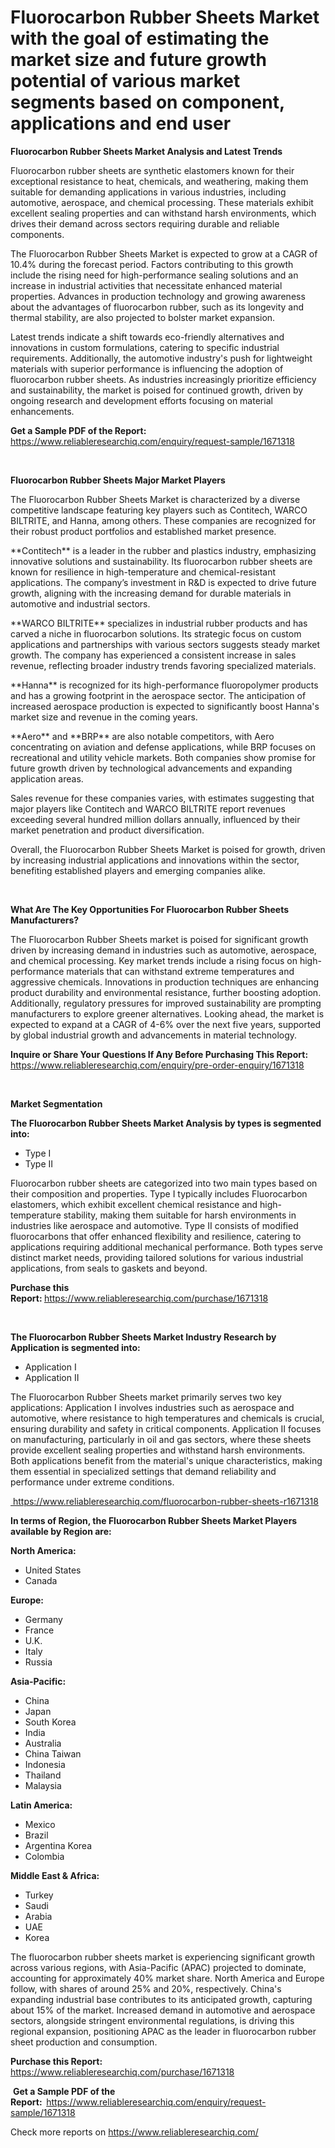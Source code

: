 <p><h1>Fluorocarbon Rubber Sheets Market with the goal of estimating the market size and future growth potential of various market segments based on component, applications and end user</h1></p><p><strong>Fluorocarbon Rubber Sheets Market Analysis and Latest Trends</strong></p>
<p><p>Fluorocarbon rubber sheets are synthetic elastomers known for their exceptional resistance to heat, chemicals, and weathering, making them suitable for demanding applications in various industries, including automotive, aerospace, and chemical processing. These materials exhibit excellent sealing properties and can withstand harsh environments, which drives their demand across sectors requiring durable and reliable components.</p><p>The Fluorocarbon Rubber Sheets Market is expected to grow at a CAGR of 10.4% during the forecast period. Factors contributing to this growth include the rising need for high-performance sealing solutions and an increase in industrial activities that necessitate enhanced material properties. Advances in production technology and growing awareness about the advantages of fluorocarbon rubber, such as its longevity and thermal stability, are also projected to bolster market expansion.</p><p>Latest trends indicate a shift towards eco-friendly alternatives and innovations in custom formulations, catering to specific industrial requirements. Additionally, the automotive industry's push for lightweight materials with superior performance is influencing the adoption of fluorocarbon rubber sheets. As industries increasingly prioritize efficiency and sustainability, the market is poised for continued growth, driven by ongoing research and development efforts focusing on material enhancements.</p></p>
<p><strong>Get a Sample PDF of the Report:&nbsp;</strong> <a href="https://www.reliableresearchiq.com/enquiry/request-sample/1671318?utm_campaign=1170&utm_medium=2&utm_source=Github&utm_content=ia&utm_term=27122024&utm_id=fluorocarbon-rubber-sheets">https://www.reliableresearchiq.com/enquiry/request-sample/1671318</a></p>
<p>&nbsp;</p>
<p><strong>Fluorocarbon Rubber Sheets Major Market Players</strong></p>
<p><p>The Fluorocarbon Rubber Sheets Market is characterized by a diverse competitive landscape featuring key players such as Contitech, WARCO BILTRITE, and Hanna, among others. These companies are recognized for their robust product portfolios and established market presence.</p><p>**Contitech** is a leader in the rubber and plastics industry, emphasizing innovative solutions and sustainability. Its fluorocarbon rubber sheets are known for resilience in high-temperature and chemical-resistant applications. The company’s investment in R&D is expected to drive future growth, aligning with the increasing demand for durable materials in automotive and industrial sectors.</p><p>**WARCO BILTRITE** specializes in industrial rubber products and has carved a niche in fluorocarbon solutions. Its strategic focus on custom applications and partnerships with various sectors suggests steady market growth. The company has experienced a consistent increase in sales revenue, reflecting broader industry trends favoring specialized materials.</p><p>**Hanna** is recognized for its high-performance fluoropolymer products and has a growing footprint in the aerospace sector. The anticipation of increased aerospace production is expected to significantly boost Hanna's market size and revenue in the coming years.</p><p>**Aero** and **BRP** are also notable competitors, with Aero concentrating on aviation and defense applications, while BRP focuses on recreational and utility vehicle markets. Both companies show promise for future growth driven by technological advancements and expanding application areas.</p><p>Sales revenue for these companies varies, with estimates suggesting that major players like Contitech and WARCO BILTRITE report revenues exceeding several hundred million dollars annually, influenced by their market penetration and product diversification.</p><p>Overall, the Fluorocarbon Rubber Sheets Market is poised for growth, driven by increasing industrial applications and innovations within the sector, benefiting established players and emerging companies alike.</p></p>
<p>&nbsp;</p>
<p><strong>What Are The Key Opportunities For Fluorocarbon Rubber Sheets Manufacturers?</strong></p>
<p><p>The Fluorocarbon Rubber Sheets market is poised for significant growth driven by increasing demand in industries such as automotive, aerospace, and chemical processing. Key market trends include a rising focus on high-performance materials that can withstand extreme temperatures and aggressive chemicals. Innovations in production techniques are enhancing product durability and environmental resistance, further boosting adoption. Additionally, regulatory pressures for improved sustainability are prompting manufacturers to explore greener alternatives. Looking ahead, the market is expected to expand at a CAGR of 4-6% over the next five years, supported by global industrial growth and advancements in material technology.</p></p>
<p><strong>Inquire or Share Your Questions If Any Before Purchasing This Report:</strong> <a href="https://www.reliableresearchiq.com/enquiry/pre-order-enquiry/1671318?utm_campaign=1170&utm_medium=2&utm_source=Github&utm_content=ia&utm_term=27122024&utm_id=fluorocarbon-rubber-sheets">https://www.reliableresearchiq.com/enquiry/pre-order-enquiry/1671318</a></p>
<p>&nbsp;</p>
<p><strong>Market Segmentation</strong></p>
<p><strong>The Fluorocarbon Rubber Sheets Market Analysis by types is segmented into:</strong></p>
<p><ul><li>Type I</li><li>Type II</li></ul></p>
<p><p>Fluorocarbon rubber sheets are categorized into two main types based on their composition and properties. Type I typically includes Fluorocarbon elastomers, which exhibit excellent chemical resistance and high-temperature stability, making them suitable for harsh environments in industries like aerospace and automotive. Type II consists of modified fluorocarbons that offer enhanced flexibility and resilience, catering to applications requiring additional mechanical performance. Both types serve distinct market needs, providing tailored solutions for various industrial applications, from seals to gaskets and beyond.</p></p>
<p><strong>Purchase this Report:&nbsp;</strong><a href="https://www.reliableresearchiq.com/purchase/1671318?utm_campaign=1170&utm_medium=2&utm_source=Github&utm_content=ia&utm_term=27122024&utm_id=fluorocarbon-rubber-sheets">https://www.reliableresearchiq.com/purchase/1671318</a></p>
<p>&nbsp;</p>
<p><strong>The Fluorocarbon Rubber Sheets Market Industry Research by Application is segmented into:</strong></p>
<p><ul><li>Application I</li><li>Application II</li></ul></p>
<p><p>The Fluorocarbon Rubber Sheets market primarily serves two key applications: Application I involves industries such as aerospace and automotive, where resistance to high temperatures and chemicals is crucial, ensuring durability and safety in critical components. Application II focuses on manufacturing, particularly in oil and gas sectors, where these sheets provide excellent sealing properties and withstand harsh environments. Both applications benefit from the material's unique characteristics, making them essential in specialized settings that demand reliability and performance under extreme conditions.</p></p>
<p><a href="https://www.reliableresearchiq.com/fluorocarbon-rubber-sheets-r1671318?utm_campaign=1170&utm_medium=2&utm_source=Github&utm_content=ia&utm_term=27122024&utm_id=fluorocarbon-rubber-sheets">&nbsp;https://www.reliableresearchiq.com/fluorocarbon-rubber-sheets-r1671318</a></p>
<p><strong>In terms of Region, the Fluorocarbon Rubber Sheets Market Players available by Region are:</strong></p>
<p>
    <p> <strong> North America: </strong>
        <ul>
            <li>United States</li>
            <li>Canada</li>
        </ul>
        </p> 
    <p> <strong> Europe: </strong>
        <ul>
            <li>Germany</li>
            <li>France</li>
            <li>U.K.</li>
            <li>Italy</li>
            <li>Russia</li>
        </ul>
        </p> 
    <p> <strong> Asia-Pacific: </strong>
        <ul>
            <li>China</li>
            <li>Japan</li>
            <li>South Korea</li>
            <li>India</li>
            <li>Australia</li>
            <li>China Taiwan</li>
            <li>Indonesia</li>
            <li>Thailand</li>
            <li>Malaysia</li>
        </ul>
        </p> 
    <p> <strong> Latin America: </strong>
        <ul>
            <li>Mexico</li>
            <li>Brazil</li>
            <li>Argentina Korea</li>
            <li>Colombia</li>
        </ul>
        </p> 
    <p> <strong> Middle East & Africa: </strong>
        <ul>
            <li>Turkey</li>
            <li>Saudi</li>
            <li>Arabia</li>
            <li>UAE</li>
            <li>Korea</li>
        </ul>
    </p>
    </p>
<p><p>The fluorocarbon rubber sheets market is experiencing significant growth across various regions, with Asia-Pacific (APAC) projected to dominate, accounting for approximately 40% market share. North America and Europe follow, with shares of around 25% and 20%, respectively. China's expanding industrial base contributes to its anticipated growth, capturing about 15% of the market. Increased demand in automotive and aerospace sectors, alongside stringent environmental regulations, is driving this regional expansion, positioning APAC as the leader in fluorocarbon rubber sheet production and consumption.</p></p>
<p><strong>Purchase this Report: </strong><a href="https://www.reliableresearchiq.com/purchase/1671318?utm_campaign=1170&utm_medium=2&utm_source=Github&utm_content=ia&utm_term=27122024&utm_id=fluorocarbon-rubber-sheets">https://www.reliableresearchiq.com/purchase/1671318</a></p>
<p>&nbsp;<strong>Get a Sample PDF of the Report:&nbsp;&nbsp;</strong><a href="https://www.reliableresearchiq.com/enquiry/request-sample/1671318?utm_campaign=1170&utm_medium=2&utm_source=Github&utm_content=ia&utm_term=27122024&utm_id=fluorocarbon-rubber-sheets">https://www.reliableresearchiq.com/enquiry/request-sample/1671318</a></p>
<p><strong></strong></p>
<p>Check more reports on <a href="https://www.reliableresearchiq.com/?utm_campaign=1170&utm_medium=2&utm_source=Github&utm_content=ia&utm_term=27122024&utm_id=fluorocarbon-rubber-sheets">https://www.reliableresearchiq.com/</a></p>